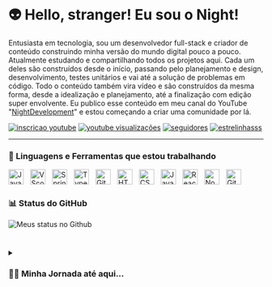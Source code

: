 # 👽 Hello, stranger! Eu sou o Night! 

Entusiasta em tecnologia, sou um desenvolvedor full-stack e criador de conteúdo construindo minha versão do mundo digital pouco a pouco. Atualmente estudando e compartilhando todos os projetos aqui. Cada um deles são construídos desde o início, passando pelo planejamento e design, desenvolvimento, testes unitários e vai até a solução de problemas em código. Todo o conteúdo também vira vídeo e são construídos da mesma forma, desde a idealização e planejamento, até a finalização com edição super envolvente. Eu publico esse conteúdo em meu canal do YouTube "[NightDevelopment][youtube]" e estou começando a criar uma comunidade por lá.

   <p align="left">
      <a href="https://www.youtube.com/@NoiteDevelopment?sub_confirmation=1">
         <img alt="inscricao youtube" title="Incsreva-se no meu canal" src="https://custom-icon-badges.demolab.com/youtube/channel/subscribers/UC3gsGDX_7g48fQqEO8RhjNg?color=%23E05D44&label=SUBSCRIBE&logo=video&logoColor=white&style=for-the-badge&labelColor=CE4630"/></a> 
      <a href="https://www.youtube.com/@NoiteDevelopment">
         <img alt="youtube visualizações" title="YouTube views" src="https://custom-icon-badges.demolab.com/youtube/channel/views/UC3gsGDX_7g48fQqEO8RhjNg?color=%23E1AD0E&logo=eye&logoColor=white&style=for-the-badge&labelColor=C79600"/></a> 
      <a href="https://github.com/NightInsideDev?tab=followers">
         <img alt="seguidores" title="Siga-me no Github" src="https://custom-icon-badges.demolab.com/github/followers/NightInsideDev?color=236ad3&labelColor=1155ba&style=for-the-badge&logo=person-add&label=Follow&logoColor=white"/></a>
      <a href="https://github.com/NightInsideDev?tab=repositories&sort=stargazers">
         <img alt="estrelinhasss" title="Total de estrelas no GitHub" src="https://custom-icon-badges.demolab.com/github/stars/NightInsideDev?color=55960c&style=for-the-badge&labelColor=488207&logo=star"/></a>
   </p>

---

### 🧰 Linguagens e Ferramentas que estou trabalhando

<img align="left" alt="Java" width="30px" style="padding-right:10px;" src="https://cdn.jsdelivr.net/gh/devicons/devicon/icons/java/java-original.svg"/>
<img align="left" alt="VScode" width="30px" style="padding-right:10px;" src="https://cdn.jsdelivr.net/gh/devicons/devicon/icons/vscode/vscode-original.svg"/>
<img align="left" alt="Spring" width="30px" style="padding-right:10px;" src="https://cdn.jsdelivr.net/gh/devicons/devicon/icons/spring/spring-original.svg" />
<img align="left" alt="TypeScript" width="30px" style="padding-right:10px;" src="https://cdn.jsdelivr.net/gh/devicons/devicon/icons/typescript/typescript-plain.svg" />
<img align="left" alt="Git" width="30px" style="padding-right:10px;" src="https://cdn.jsdelivr.net/gh/devicons/devicon/icons/git/git-original.svg" />
<img align="left" alt="HTML" width="30px" style="padding-right:10px;" src="https://cdn.jsdelivr.net/gh/devicons/devicon/icons/html5/html5-plain.svg" />
<img align="left" alt="CSS" width="30px" style="padding-right:10px;" src="https://cdn.jsdelivr.net/gh/devicons/devicon/icons/css3/css3-plain.svg" />
<img align="left" alt="JavaScript" width="30px" style="padding-right:10px;" src="https://cdn.jsdelivr.net/gh/devicons/devicon/icons/javascript/javascript-plain.svg" />
<img align="left" alt="React" width="30px" style="padding-right:10px;" src="https://cdn.jsdelivr.net/gh/devicons/devicon/icons/react/react-original.svg" />
<img align="left" alt="NodeJS" width="30px" style="padding-right:10px;" src="https://cdn.jsdelivr.net/gh/devicons/devicon/icons/nodejs/nodejs-original.svg" />
<img align="left" alt="GitHub" width="30px" style="padding-right:10px;" src="https://cdn.jsdelivr.net/gh/devicons/devicon/icons/github/github-original.svg" />
<br />

#

### 📊 Status do GitHub

![Meus status no Github](https://github-readme-stats.vercel.app/api?username=NightInsideDev&show_icons=true&theme=gruvbox)

<!-- ![GitHub Streak](https://streak-stats.demolab.com?user=ForrestKnight&theme=gruvbox&border_radius=4.5) -->

#

<details>
 <summary><h3>👨‍💻 Minha Jornada até aqui...</h3></summary>
   Comecei minha jornada de programador em um bacharel de ciência da computação. Como um entusiasta de tecnologia, sempre tive paixão por aprender tudo o que pudesse sobre o mundo da programação - seja código, unix, arquitetura, redes etc... E assim, sempre fui aprendendo sozinho a desenvolver softwares de minha autoria, mas isso logo foi por agua a baixo pelo meu desejo de me destacar em Java. Um desejo que ficou só no sonho pois, nunca consegui uma oportunidade de emprego full-stack de engenharia de software após a desde minha formação. No entanto, eu tinha certeza com meu outro desejo que vinha perseguindo ao longo desse tempo - a criação de conteúdo no YouTube, poderia me ajudar em me empregar como progamador. Agora, estou estudando ativamente programação e esse tem sido meu foco desde então. Agora eu já dei o primeiro passo para sair da zona de conforto e me tornar um programador e criador de conteúdo. Sei que não será fácil mas nada que é recompensador é fácil. É hora de ficar desconfortável, explorar o que não foi explorado, superar limites. Tenho um desejo ardente de entrar em um time e realizar aquele sonho que eu mais jovem tinha de atuar como um programador, fazer parte de uma criação. E para isso, estou gravando todo meu avanço e postando no YouTube - um sonho que estarei pronto para realizar em 2024. Não espere, porque estou chegando. <i>Come back any time! Heheh</i>

[website]: https://nightdevelopment.com
[youtube]: https://youtube.com/@NoiteDevelopment
